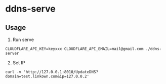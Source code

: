 # ddns-serve

## Usage 
1. Run serve
````
CLOUDFLARE_API_KEY=keyxxx CLOUDFLARE_API_EMAIL=mail@gmail.com ./ddns-server
``````

2. Set IP
```
curl -v 'http://127.0.0.1:8010/UpdateDNS?domain=test.linkown.com&ip=127.0.0.2'
```
